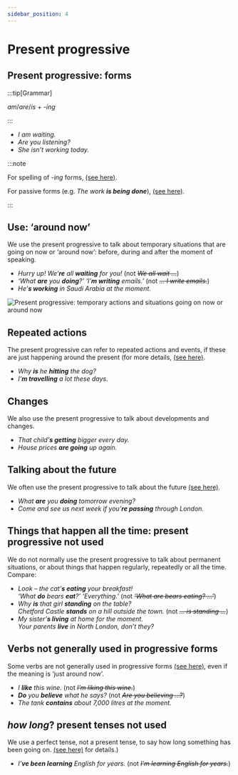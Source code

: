 ```yaml
---
sidebar_position: 4
---
```


# Present progressive

## Present progressive: forms

:::tip[Grammar]

*am*/*are*/*is* + *-ing*

:::

- *I am waiting.*
- *Are you listening?*
- *She isn’t working today.*

:::note

For spelling of *-ing* forms, [(see here)](./../../vocabulary/word-formation-and-spelling/final-e).

For passive forms (e.g. *The work **is being done***), [(see here)](./../passives/passive-structures-and-verb-forms).

:::

## Use: ‘around now’

We use the present progressive to talk about temporary situations that are going on now or ‘around now’: before, during and after the moment of speaking.

- *Hurry up! We’**re** all **waiting** for you!* (not *~~We all wait …~~*)
- *‘What **are** you **doing**?’ ‘I’**m writing** emails.’* (not *~~… I write emails.~~*)
- *He’**s working** in Saudi Arabia at the moment.*

![Present progressive: temporary actions and situations going on now or around now](/img/peu_img/pp_temp.jpg) 

## Repeated actions

The present progressive can refer to repeated actions and events, if these are just happening around the present (for more details, [(see here)](./present-tenses-advanced-points#repeated-actions-simple-or-progressive).

- *Why **is** he **hitting** the dog?*
- *I’**m travelling** a lot these days.*

## Changes

We also use the present progressive to talk about developments and changes.

- *That child’**s getting** bigger every day.*
- *House prices **are going** up again.*

## Talking about the future

We often use the present progressive to talk about the future [(see here)](./../talking-about-the-future/present-progressive-for-future).

- *What **are** you **doing** tomorrow evening?*
- *Come and see us next week if you’**re passing** through London.*

## Things that happen all the time: present progressive not used

We do not normally use the present progressive to talk about permanent situations, or about things that happen regularly, repeatedly or all the time. Compare:

- *Look – the cat’**s eating** your breakfast!*  
  *‘What **do** bears **eat**?’ ‘Everything.’* (not *~~‘What are bears eating? …’~~*)
- *Why **is** that girl **standing** on the table?*  
  *Chetford Castle **stands** on a hill outside the town.* (not *~~… is standing …~~*)
- *My sister’**s living** at home for the moment.*  
  *Your parents **live** in North London, don’t they?*

## Verbs not generally used in progressive forms

Some verbs are not generally used in progressive forms [(see here)](./../verbs/non-progressive-verbs), even if the meaning is ‘just around now’.

- *I **like** this wine.* (not *~~I’m liking this wine.~~*)
- ***Do** you **believe** what he says?* (not *~~Are you believing …?~~*)
- *The tank **contains** about 7,000 litres at the moment.*

## *how long*? present tenses not used

We use a perfect tense, not a present tense, to say how long something has been going on. [(see here)](./../past-and-perfect-tenses/present-perfect-or-present) for details.)

- *I’**ve been learning** English for years.* (not *~~I’m learning English for years.~~*)
